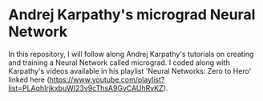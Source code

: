 # Andrej Karpathy's micrograd Neural Network 
In this repository, I will follow along Andrej Karpathy's tutorials on creating and training a Neural Network called micrograd. I coded along with Karpathy's videos available in his playlist 'Neural Networks: Zero to Hero' linked here (https://www.youtube.com/playlist?list=PLAqhIrjkxbuWI23v9cThsA9GvCAUhRvKZ).
